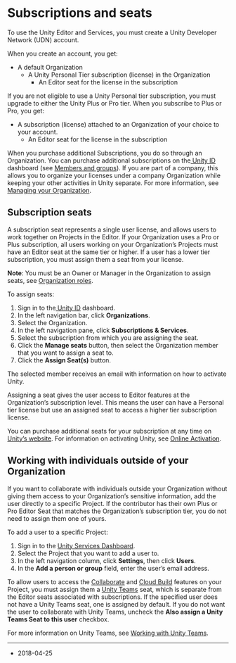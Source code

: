 # Subscriptions and seats

To use the Unity Editor and Services, you must create a Unity Developer Network (UDN) account.

When you create an account, you get:

* A default Organization
    * A Unity Personal Tier subscription (license) in the Organization
        * An Editor seat for the license in the subscription

If you are not eligible to use a Unity Personal tier subscription, you must upgrade to either the Unity Plus or Pro tier. When you subscribe to Plus or Pro, you get:

*  A subscription (license) attached to an Organization of your choice to your account.
    * An Editor seat for the license in the subscription

When you purchase additional Subscriptions, you do so through an Organization. You can purchase additional subscriptions on the[ Unity ID](https://id.unity.com/) dashboard (see [Members and groups](OrgsManagingyourOrganization#membersandgroups)). If you are part of a company, this allows you to organize your licenses under a company Organization while keeping your other activities in Unity separate. For more information, see [Managing your Organization](OrgsManagingyourOrganization).

<a name="subseats"></a>
## Subscription seats

A subscription seat represents a single user license, and allows users to work together on  Projects in the Editor. If your Organization uses a Pro or Plus subscription, all users working on your Organization’s Projects must have an Editor seat at the same tier or higher. If a user has a lower tier subscription, you must assign them a seat from your license.

**Note**: You must be an Owner or Manager in the Organization to assign seats, see [Organization roles](OrgsManagingyourOrganization#orgroles).

To assign seats:

1. Sign in to the[ Unity ID](https://id.unity.com/) dashboard.
2. In the left navigation bar, click __Organizations__.
3. Select the Organization.
4. In the left navigation pane, click __Subscriptions & Services__.
5. Select the subscription from which you are assigning the seat.
6. Click the __Manage seats__ button, then select the Organization member that you want to assign a seat to.
7. Click the __Assign Seat(s)__ button.

The selected member receives an email with information on how to activate Unity.

Assigning a seat gives the user access to Editor features at the Organization’s subscription level. This means the user can have a Personal tier license but use an assigned seat to access a higher tier subscription license.

You can purchase additional seats for your subscription at any time on [Unity’s website](https://unity3d.com/unity). For information on activating Unity, see [Online Activation](OnlineActivationGuide).

<a name="outsideorg"></a>
## Working with individuals outside of your Organization

If you want to collaborate with individuals outside your Organization without giving them access to your Organization’s sensitive information, add the user directly to a specific Project. If the contributor has their own Plus or Pro Editor Seat that matches the Organization’s subscription tier, you do not need to assign them one of yours.

To add a user to a specific Project:

1. Sign in to the [Unity Services Dashboard](https://developer.cloud.unity3d.com).
2. Select the Project that you want to add a user to.
3. In the left navigation column, click __Settings__, then click __Users__.
4. In the __Add a person or group__ field, enter the user’s email address.

To allow users to access the [Collaborate](UnityCollaborate) and [Cloud Build](UnityCloudBuild) features on your Project, you must assign them a [Unity Teams](https://unity3d.com/teams) seat, which is separate from the Editor seats associated with subscriptions. If the specified user does not have a Unity Teams seat, one is assigned by default. If you do not want the user to collaborate with Unity Teams, uncheck the __Also assign a Unity Teams Seat to this user__ checkbox.

For more information on Unity Teams, see [Working with Unity Teams](OrgsWorkingwithUnityTeams).

---
* <span class="page-edit">2018-04-25 <!-- include IncludeTextNewPageYesEdit --></span>